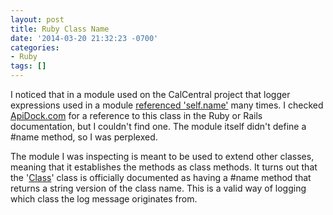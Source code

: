 ```yaml
---
layout: post
title: Ruby Class Name
date: '2014-03-20 21:32:23 -0700'
categories:
- Ruby
tags: []
---
```

I  noticed that in a module used on the CalCentral project that logger expressions used in a module [referenced 'self.name'](https://github.com/ets-berkeley-edu/calcentral/blob/cf1af27e53367c24e7769a8655d7014286f08ed0/lib/cache/cacheable.rb#L33) many times. I checked [ApiDock.com](http://apidock.com/ruby) for a reference to this class in the Ruby or Rails documentation, but I couldn't find one. The module itself didn't define a #name method, so I was perplexed.

The module I was inspecting is meant to be used to extend other classes, meaning that it establishes the methods as class methods. It turns out that the '[Class](http://www.ruby-doc.org/core-2.1.1/Module.html#method-i-name)' class is officially documented as having a #name method that returns a string version of the class name. This is a valid way of logging which class the log message originates from.
